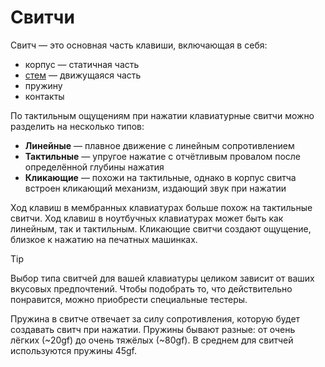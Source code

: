 # Свитчи

Свитч — это основная часть клавиши, включающая в себя:
- корпус — статичная часть
- [стем](/dictionary/stem.md) — движущаяся часть
- пружину
- контакты

По тактильным ощущениям при нажатии клавиатурные свитчи можно разделить на несколько типов:
- **Линейные** — плавное движение с линейным сопротивлением
- **Тактильные** — упругое нажатие с отчётливым провалом после определённой глубины нажатия
- **Кликающие** — похожи на тактильные, однако в корпус свитча встроен кликающий механизм, издающий звук при нажатии

Ход клавиш в мембранных клавиатурах больше похож на тактильные свитчи.
Ход клавиш в ноутбучных клавиатурах может быть как линейным, так и тактильным.
Кликающие свитчи создают ощущение, близкое к нажатию на печатных машинках.

> [!TIP]
> Выбор типа свитчей для вашей клавиатуры целиком зависит от ваших вкусовых предпочтений.
> Чтобы подобрать то, что действительно понравится, можно приобрести специальные тестеры.

Пружина в свитче отвечает за силу сопротивления, которую будет создавать свитч при нажатии.
Пружины бывают разные: от очень лёгких (~20gf) до очень тяжёлых (~80gf).
В среднем для свитчей используются пружины 45gf.
